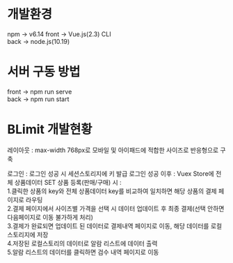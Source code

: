 # 개발환경
 npm   -> v6.14
 front -> Vue.js(2.3) CLI<br/>
 back  -> node.js(10.19)

# 서버 구동 방법
 front -> npm run serve<br/>
 back  -> npm run start
 
# BLimit 개발현황
 레이아웃 : max-width 768px로 모바일 및 아이패드에 적합한 사이즈로 반응형으로 구축
 
 로그인 : 로그인 성공 시 세션스토리지에 키 발급
 로그인 성공 이후 : Vuex Store에 전체 상품데이터 SET
 상품 등록(판매/구매) 시 : <br/>
    1.클릭한 상품의 key와 전체 상품데이터 key를 비교하여 일치하면 해당 상품의 결제 페이지로 라우팅<br/>
    2.결제 페이지에서 사이즈별 가격을 선택 시 데이터 업데이트 후 최종 결제(선택 안하면 다음페이지로 이동 불가하게 처리) <br/>
    3.결제가 완료되면 업데이트 된 데이터로 결제내역 페이지로 이동, 해당 데이터를 로컬 스토리지에 저장 <br/>
    4.저장된 로컬스토리의 데이터로 알람 리스트에 데이터 출력 <br/>
    5.알람 리스트의 데이터를 클릭하면 검수 내역 페이지로 이동
 